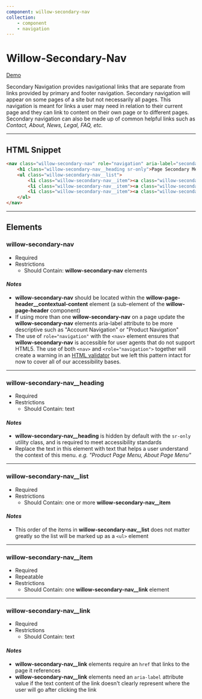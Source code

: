 ```yaml
---
component: willow-secondary-nav
collection: 		
    - component 		
    - navigation
---
```

# **Willow-Secondary-Nav**

[Demo](http://codepen.io/team/UnumUX/pen/MpJevo)


Secondary Navigation provides navigational links that are separate from links provided by primary and footer navigation. Secondary navigation will appear on some pages of a site but not necessarily all pages. This navigation is meant for links a user may need in relation to their current page and they can link to content on their own page or to different pages. Secondary navigation can also be made up of common helpful links such as _Contact, About, News, Legal, FAQ, etc._

---

## HTML Snippet

```html
<nav class="willow-secondary-nav" role="navigation" aria-label="secondary">
    <h1 class="willow-secondary-nav__heading sr-only">Page Secondary Menu</h1>
    <ul class="willow-secondary-nav__list">
        <li class="willow-secondary-nav__item"><a class="willow-secondary-nav__link" href="" aria-label="">Menu Item 1</a></li>
        <li class="willow-secondary-nav__item"><a class="willow-secondary-nav__link" href="" aria-label="">Menu Item 2</a></li>
        <li class="willow-secondary-nav__item"><a class="willow-secondary-nav__link" href="" aria-label="">Menu Item 3</a></li>
    </ul>
</nav>
```

---

## Elements

### willow-secondary-nav

- Required
- Restrictions
  - Should Contain: **willow-secondary-nav** elements

#### _Notes_

- **willow-secondary-nav** should be located within the **willow-page-header__contextual-content** element (a sub-element of the **willow-page-header** component)
- If using more than one **willow-secondary-nav** on a page update the **willow-secondary-nav** elements aria-label attribute to be more descriptive such as "Account Navigation" or "Product Navigation"
- The use of `role="navigation"` with the `<nav>` element ensures that **willow-secondary-nav** is accessible for user agents that do not support HTML5. The use of both `<nav>` and `<role="navigation">` together will create a warning in an [HTML validator](https://validator.w3.org/) but we left this pattern intact for now to cover all of our accessibility bases.

---

### willow-secondary-nav__heading

- Required
- Restrictions
  - Should Contain: text

#### _Notes_

- **willow-secondary-nav__heading** is hidden by default with the `sr-only` utility class, and is required to meet accessibility standards
- Replace the text in this element with text that helps a user understand the context of this menu. _e.g. "Product Page Menu, About Page Menu"_

---

### willow-secondary-nav__list

- Required
- Restrictions
  - Should Contain: one or more **willow-secondary-nav__item**

#### _Notes_

- This order of the items in **willow-secondary-nav__list** does not matter greatly so the list will be marked up as a `<ul>` element

---

### willow-secondary-nav__item

- Required
- Repeatable
- Restrictions
  - Should Contain: one **willow-secondary-nav__link** element

---

### willow-secondary-nav__link

- Required
- Restrictions
  - Should Contain: text

#### _Notes_

- **willow-secondary-nav__link** elements require an `href` that links to the page it references
- **willow-secondary-nav__link** elements need an `aria-label` attribute value if the text content of the link doesn't clearly represent where the user will go after clicking the link